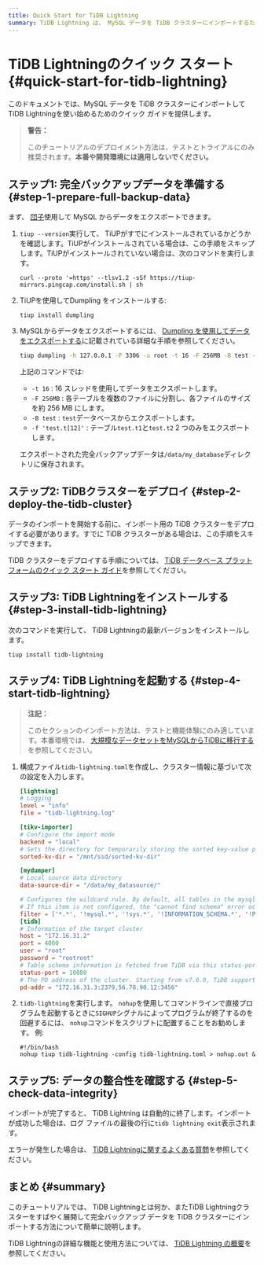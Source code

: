```yaml
---
title: Quick Start for TiDB Lightning
summary: TiDB Lightning は、 MySQL データを TiDB クラスターにインポートするためのツールです。本番や開発環境ではなく、テストおよび試用目的のみに推奨されます。プロセスには、完全バックアップ データの準備、TiDB クラスターのデプロイ、 TiDB Lightningのインストール、 TiDB Lightningの起動、およびデータ整合性のチェックが含まれます。詳細な機能と使用方法については、 TiDB Lightning の概要を参照してください。
---
```


# TiDB Lightningのクイック スタート {#quick-start-for-tidb-lightning}

このドキュメントでは、MySQL データを TiDB クラスターにインポートしてTiDB Lightningを使い始めるためのクイック ガイドを提供します。

> **警告：**
>
> このチュートリアルのデプロイメント方法は、テストとトライアルにのみ推奨されます。**本番や開発環境には適用しないでください。**

## ステップ1: 完全バックアップデータを準備する {#step-1-prepare-full-backup-data}

まず、 [団子](/dumpling-overview.md)使用して MySQL からデータをエクスポートできます。

1.  `tiup --version`実行して、 TiUPがすでにインストールされているかどうかを確認します。TiUPがインストールされている場合は、この手順をスキップします。TiUPがインストールされていない場合は、次のコマンドを実行します。

        curl --proto '=https' --tlsv1.2 -sSf https://tiup-mirrors.pingcap.com/install.sh | sh

2.  TiUPを使用してDumpling をインストールする:

    ```shell
    tiup install dumpling
    ```

3.  MySQLからデータをエクスポートするには、 [Dumpling を使用してデータをエクスポートする](/dumpling-overview.md#export-to-sql-files)に記載されている詳細な手順を参照してください。

    ```sh
    tiup dumpling -h 127.0.0.1 -P 3306 -u root -t 16 -F 256MB -B test -f 'test.t[12]' -o /data/my_database/
    ```

    上記のコマンドでは:

    -   `-t 16` : 16 スレッドを使用してデータをエクスポートします。
    -   `-F 256MB` : 各テーブルを複数のファイルに分割し、各ファイルのサイズを約 256 MB にします。
    -   `-B test` : `test`データベースからエクスポートします。
    -   `-f 'test.t[12]'` : テーブル`test.t1`と`test.t2` 2 つのみをエクスポートします。

    エクスポートされた完全バックアップデータは`/data/my_database`ディレクトリに保存されます。

## ステップ2: TiDBクラスターをデプロイ {#step-2-deploy-the-tidb-cluster}

データのインポートを開始する前に、インポート用の TiDB クラスターをデプロイする必要があります。すでに TiDB クラスターがある場合は、この手順をスキップできます。

TiDB クラスターをデプロイする手順については、 [TiDB データベース プラットフォームのクイック スタート ガイド](/quick-start-with-tidb.md)を参照してください。

## ステップ3: TiDB Lightningをインストールする {#step-3-install-tidb-lightning}

次のコマンドを実行して、 TiDB Lightningの最新バージョンをインストールします。

```shell
tiup install tidb-lightning
```

## ステップ4: TiDB Lightningを起動する {#step-4-start-tidb-lightning}

> **注記：**
>
> このセクションのインポート方法は、テストと機能体験にのみ適しています。本番環境では、 [大規模なデータセットをMySQLからTiDBに移行する](/migrate-large-mysql-to-tidb.md)を参照してください。

1.  構成ファイル`tidb-lightning.toml`を作成し、クラスター情報に基づいて次の設定を入力します。

    ```toml
    [lightning]
    # Logging
    level = "info"
    file = "tidb-lightning.log"

    [tikv-importer]
    # Configure the import mode
    backend = "local"
    # Sets the directory for temporarily storing the sorted key-value pairs. The target directory must be empty.
    sorted-kv-dir = "/mnt/ssd/sorted-kv-dir"

    [mydumper]
    # Local source data directory
    data-source-dir = "/data/my_datasource/"

    # Configures the wildcard rule. By default, all tables in the mysql, sys, INFORMATION_SCHEMA, PERFORMANCE_SCHEMA, METRICS_SCHEMA, and INSPECTION_SCHEMA system databases are filtered.
    # If this item is not configured, the "cannot find schema" error occurs when system tables are imported.
    filter = ['*.*', '!mysql.*', '!sys.*', '!INFORMATION_SCHEMA.*', '!PERFORMANCE_SCHEMA.*', '!METRICS_SCHEMA.*', '!INSPECTION_SCHEMA.*']
    [tidb]
    # Information of the target cluster
    host = "172.16.31.2"
    port = 4000
    user = "root"
    password = "rootroot"
    # Table schema information is fetched from TiDB via this status-port.
    status-port = 10080
    # The PD address of the cluster. Starting from v7.6.0, TiDB supports setting multiple PD addresses.
    pd-addr = "172.16.31.3:2379,56.78.90.12:3456"
    ```

2.  `tidb-lightning`を実行します。 `nohup`を使用してコマンドラインで直接プログラムを起動するときに`SIGHUP`シグナルによってプログラムが終了するのを回避するには、 `nohup`コマンドをスクリプトに配置することをお勧めします。 例:

    ```shell
    #!/bin/bash
    nohup tiup tidb-lightning -config tidb-lightning.toml > nohup.out &
    ```

## ステップ5: データの整合性を確認する {#step-5-check-data-integrity}

インポートが完了すると、 TiDB Lightning は自動的に終了します。インポートが成功した場合は、ログ ファイルの最後の行に`tidb lightning exit`表示されます。

エラーが発生した場合は、 [TiDB Lightningに関するよくある質問](/tidb-lightning/tidb-lightning-faq.md)を参照してください。

## まとめ {#summary}

このチュートリアルでは、 TiDB Lightningとは何か、またTiDB Lightningクラスターをすばやく展開して完全バックアップ データを TiDB クラスターにインポートする方法について簡単に説明します。

TiDB Lightningの詳細な機能と使用方法については、 [TiDB Lightning の概要](/tidb-lightning/tidb-lightning-overview.md)を参照してください。
